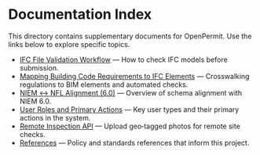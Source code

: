 # Documentation Index

This directory contains supplementary documents for OpenPermit. Use the links below to explore specific topics.

- [IFC File Validation Workflow](ifc_approval.md) — How to check IFC models before submission.
- [Mapping Building Code Requirements to IFC Elements](legal_standards_mapping.md) — Crosswalking regulations to BIM elements and automated checks.
- [NIEM ↔ NFL Alignment (6.0)](niem-alignment-6.0.md) — Overview of schema alignment with NIEM 6.0.
- [User Roles and Primary Actions](ui_roles.md) — Key user types and their primary actions in the system.
- [Remote Inspection API](remote_inspections.md) — Upload geo‑tagged photos for remote site checks.
- [References](references.md) — Policy and standards references that inform this project.
